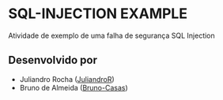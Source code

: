 # SQL-INJECTION EXAMPLE

Atividade de exemplo de uma falha de segurança SQL Injection


## Desenvolvido por
- Juliandro Rocha ([JuliandroR](https://github.com/JuliandroR))
- Bruno de Almeida ([Bruno-Casas](https://github.com/Bruno-Casas))